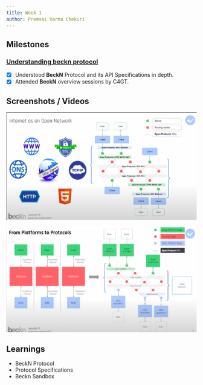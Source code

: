 ```yaml
---
title: Week 1
author: Premsai Varma Chekuri
---
```


## Milestones

### [Understanding beckn protocol](https://github.com/beckn/beckn-in-a-box/issues/10)

- [x] Understood **BeckN** Protocol and its API Specifications in depth.
- [x] Attended **BeckN** overview sessions by C4GT.

## Screenshots / Videos

![Internet as an Open Netwotk](image.png)

![BeckN Protocol](image-1.png)

## Learnings

- BeckN Protocol
- Protocol Specifications
- Beckn Sandbox
